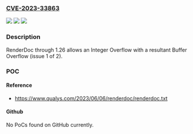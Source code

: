 ### [CVE-2023-33863](https://cve.mitre.org/cgi-bin/cvename.cgi?name=CVE-2023-33863)
![](https://img.shields.io/static/v1?label=Product&message=n%2Fa&color=blue)
![](https://img.shields.io/static/v1?label=Version&message=n%2Fa&color=blue)
![](https://img.shields.io/static/v1?label=Vulnerability&message=n%2Fa&color=brighgreen)

### Description

RenderDoc through 1.26 allows an Integer Overflow with a resultant Buffer Overflow (issue 1 of 2).

### POC

#### Reference
- https://www.qualys.com/2023/06/06/renderdoc/renderdoc.txt

#### Github
No PoCs found on GitHub currently.

